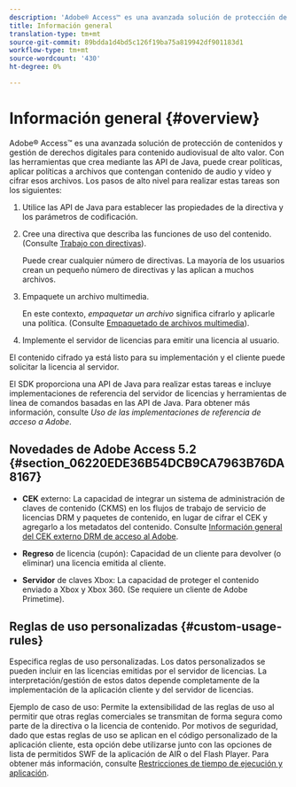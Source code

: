 ```yaml
---
description: 'Adobe® Access™ es una avanzada solución de protección de contenidos y gestión de derechos digitales para contenido audiovisual de alto valor. Con las herramientas que crea mediante las API de Java, puede crear políticas, aplicar políticas a archivos que contengan contenido de audio y vídeo y cifrar esos archivos. Los pasos de alto nivel para realizar estas tareas son los siguientes '
title: Información general
translation-type: tm+mt
source-git-commit: 89bdda1d4bd5c126f19ba75a819942df901183d1
workflow-type: tm+mt
source-wordcount: '430'
ht-degree: 0%

---
```



# Información general {#overview}

Adobe® Access™ es una avanzada solución de protección de contenidos y gestión de derechos digitales para contenido audiovisual de alto valor. Con las herramientas que crea mediante las API de Java, puede crear políticas, aplicar políticas a archivos que contengan contenido de audio y vídeo y cifrar esos archivos. Los pasos de alto nivel para realizar estas tareas son los siguientes:

1. Utilice las API de Java para establecer las propiedades de la directiva y los parámetros de codificación.
1. Cree una directiva que describa las funciones de uso del contenido. (Consulte [Trabajo con directivas](../../aaxs-protecting-content/content-working-with-policies/content-working-with-policies-overview.md)).

   Puede crear cualquier número de directivas. La mayoría de los usuarios crean un pequeño número de directivas y las aplican a muchos archivos.

1. Empaquete un archivo multimedia.

   En este contexto, *empaquetar un archivo* significa cifrarlo y aplicarle una política. (Consulte [Empaquetado de archivos multimedia](../../aaxs-protecting-content/content-packaging-media-files/content-packaging-media-files-overview.md)).

1. Implemente el servidor de licencias para emitir una licencia al usuario.

El contenido cifrado ya está listo para su implementación y el cliente puede solicitar la licencia al servidor.

El SDK proporciona una API de Java para realizar estas tareas e incluye implementaciones de referencia del servidor de licencias y herramientas de línea de comandos basadas en las API de Java. Para obtener más información, consulte *Uso de las implementaciones de referencia de acceso a Adobe*.

## Novedades de Adobe Access 5.2 {#section_06220EDE36B54DCB9CA7963B76DA8167}

* **CEK** externo: La capacidad de integrar un sistema de administración de claves de contenido (CKMS) en los flujos de trabajo de servicio de licencias DRM y paquetes de contenido, en lugar de cifrar el CEK y agregarlo a los metadatos del contenido. Consulte [Información general del CEK externo DRM de acceso al Adobe](../../aaxs-drm-xkey-mgmt/aaxs-drm-using-external-cek-overview.md).

* **Regreso** de licencia (cupón): Capacidad de un cliente para devolver (o eliminar) una licencia emitida al cliente.
* **Servidor** de claves Xbox: La capacidad de proteger el contenido enviado a Xbox y Xbox 360. (Se requiere un cliente de Adobe Primetime).

## Reglas de uso personalizadas {#custom-usage-rules}

Especifica reglas de uso personalizadas. Los datos personalizados se pueden incluir en las licencias emitidas por el servidor de licencias. La interpretación/gestión de estos datos depende completamente de la implementación de la aplicación cliente y del servidor de licencias.

Ejemplo de caso de uso: Permite la extensibilidad de las reglas de uso al permitir que otras reglas comerciales se transmitan de forma segura como parte de la directiva o la licencia de contenido. Por motivos de seguridad, dado que estas reglas de uso se aplican en el código personalizado de la aplicación cliente, esta opción debe utilizarse junto con las opciones de lista de permitidos SWF de la aplicación de AIR o del Flash Player. Para obtener más información, consulte [Restricciones de tiempo de ejecución y aplicación](../../aaxs-protecting-content/content-introduction/content-usage-rules/content-runtime-application-restrictions/content-allowlist-air.md).
